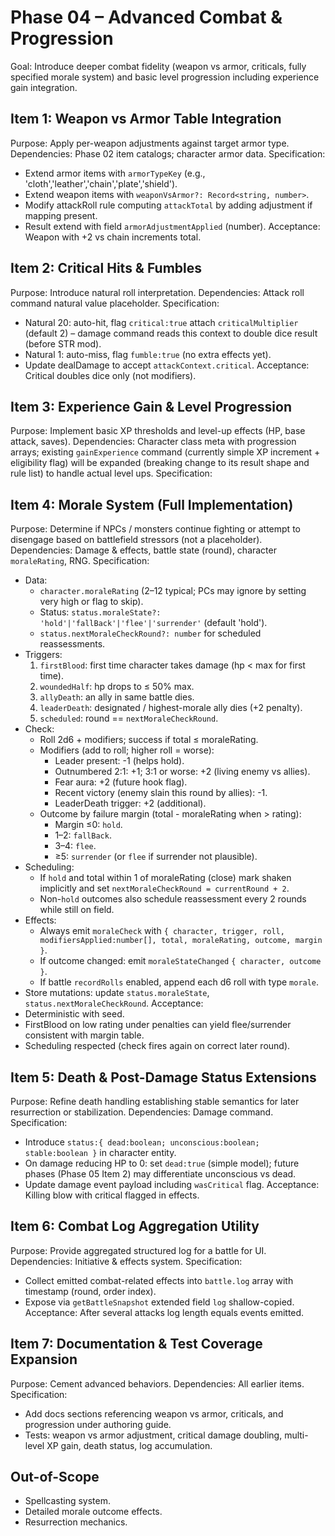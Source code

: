 # Phase 04 – Advanced Combat & Progression

Goal: Introduce deeper combat fidelity (weapon vs armor, criticals, fully specified morale system) and basic level progression including experience gain integration.

## Item 1: Weapon vs Armor Table Integration
Purpose: Apply per-weapon adjustments against target armor type.
Dependencies: Phase 02 item catalogs; character armor data.
Specification:
- Extend armor items with `armorTypeKey` (e.g., 'cloth','leather','chain','plate','shield').
- Extend weapon items with `weaponVsArmor?: Record<string, number>`.
- Modify attackRoll rule computing `attackTotal` by adding adjustment if mapping present.
- Result extend with field `armorAdjustmentApplied` (number).
Acceptance: Weapon with +2 vs chain increments total.

## Item 2: Critical Hits & Fumbles
Purpose: Introduce natural roll interpretation.
Dependencies: Attack roll command natural value placeholder.
Specification:
- Natural 20: auto-hit, flag `critical:true` attach `criticalMultiplier` (default 2) – damage command reads this context to double dice result (before STR mod).
- Natural 1: auto-miss, flag `fumble:true` (no extra effects yet).
- Update dealDamage to accept `attackContext.critical`.
Acceptance: Critical doubles dice only (not modifiers).

## Item 3: Experience Gain & Level Progression
Purpose: Implement basic XP thresholds and level-up effects (HP, base attack, saves).
Dependencies: Character class meta with progression arrays; existing `gainExperience` command (currently simple XP increment + eligibility flag) will be expanded (breaking change to its result shape and rule list) to handle actual level ups.
Specification:

## Item 4: Morale System (Full Implementation)
Purpose: Determine if NPCs / monsters continue fighting or attempt to disengage based on battlefield stressors (not a placeholder).
Dependencies: Damage & effects, battle state (round), character `moraleRating`, RNG.
Specification:
- Data:
  - `character.moraleRating` (2–12 typical; PCs may ignore by setting very high or flag to skip).
  - Status: `status.moraleState?: 'hold'|'fallBack'|'flee'|'surrender'` (default 'hold').
  - `status.nextMoraleCheckRound?: number` for scheduled reassessments.
- Triggers:
  1. `firstBlood`: first time character takes damage (hp < max for first time).
  2. `woundedHalf`: hp drops to ≤ 50% max.
  3. `allyDeath`: an ally in same battle dies.
  4. `leaderDeath`: designated / highest-morale ally dies (+2 penalty).
  5. `scheduled`: round == `nextMoraleCheckRound`.
- Check:
  - Roll 2d6 + modifiers; success if total ≤ moraleRating.
  - Modifiers (add to roll; higher roll = worse):
    - Leader present: -1 (helps hold).
    - Outnumbered 2:1: +1; 3:1 or worse: +2 (living enemy vs allies).
    - Fear aura: +2 (future hook flag).
    - Recent victory (enemy slain this round by allies): -1.
    - LeaderDeath trigger: +2 (additional).
  - Outcome by failure margin (total - moraleRating when > rating):
    - Margin ≤0: `hold`.
    - 1–2: `fallBack`.
    - 3–4: `flee`.
    - ≥5: `surrender` (or `flee` if surrender not plausible).
- Scheduling:
  - If `hold` and total within 1 of moraleRating (close) mark shaken implicitly and set `nextMoraleCheckRound = currentRound + 2`.
  - Non-`hold` outcomes also schedule reassessment every 2 rounds while still on field.
- Effects:
  - Always emit `moraleCheck` with `{ character, trigger, roll, modifiersApplied:number[], total, moraleRating, outcome, margin }`.
  - If outcome changed: emit `moraleStateChanged` `{ character, outcome }`.
  - If battle `recordRolls` enabled, append each d6 roll with type `morale`.
- Store mutations: update `status.moraleState`, `status.nextMoraleCheckRound`.
Acceptance:
- Deterministic with seed.
- FirstBlood on low rating under penalties can yield flee/surrender consistent with margin table.
- Scheduling respected (check fires again on correct later round).

## Item 5: Death & Post-Damage Status Extensions
Purpose: Refine death handling establishing stable semantics for later resurrection or stabilization.
Dependencies: Damage command.
Specification:
- Introduce `status:{ dead:boolean; unconscious:boolean; stable:boolean }` in character entity.
- On damage reducing HP to 0: set `dead:true` (simple model); future phases (Phase 05 Item 2) may differentiate unconscious vs dead.
- Update damage event payload including `wasCritical` flag.
Acceptance: Killing blow with critical flagged in effects.

## Item 6: Combat Log Aggregation Utility
Purpose: Provide aggregated structured log for a battle for UI.
Dependencies: Initiative & effects system.
Specification:
- Collect emitted combat-related effects into `battle.log` array with timestamp (round, order index).
- Expose via `getBattleSnapshot` extended field `log` shallow-copied.
Acceptance: After several attacks log length equals events emitted.

## Item 7: Documentation & Test Coverage Expansion
Purpose: Cement advanced behaviors.
Dependencies: All earlier items.
Specification:
- Add docs sections referencing weapon vs armor, criticals, and progression under authoring guide.
- Tests: weapon vs armor adjustment, critical damage doubling, multi-level XP gain, death status, log accumulation.

## Out-of-Scope
- Spellcasting system.
- Detailed morale outcome effects.
- Resurrection mechanics.
